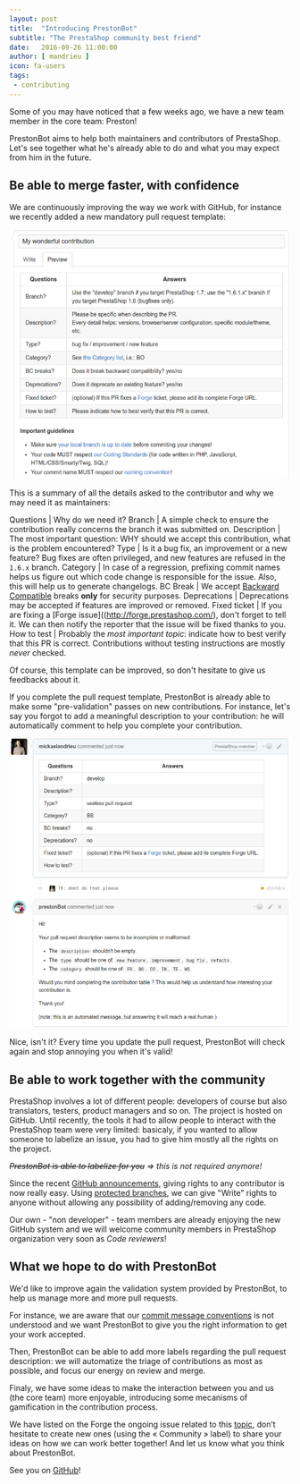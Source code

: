 ```yaml
---
layout: post
title:  "Introducing PrestonBot"
subtitle: "The PrestaShop community best friend"
date:   2016-09-26 11:00:00
author: [ mandrieu ]
icon: fa-users
tags:
 - contributing
---
```


Some of you may have noticed that a few weeks ago, we have a new team member in the core team: Preston!

PrestonBot aims to help both maintainers and contributors of PrestaShop. Let's see together what he's already able to do and what you may expect from him in the future.

## Be able to merge faster, with confidence

We are continuously improving the way we work with GitHub, for instance we recently added a new mandatory pull request template:

![Pull Request template](/assets/images/2016/09/pull_request_template.png)

This is a summary of all the details asked to the contributor and why we may need it as maintainers:

Questions | Why do we need it?
Branch    | A simple check to ensure the contribution really concerns the branch it was submitted on.
Description | The most important question: WHY should we accept this contribution, what is the problem encountered?
Type | Is it a bug fix, an improvement or a new feature? Bug fixes are often privileged, and new features are refused in the `1.6.x` branch.
Category | In case of a regression, prefixing commit names helps us figure out which code change is responsible for the issue. Also, this will help us to generate changelogs.
BC Break | We accept [Backward Compatible](https://en.wikipedia.org/wiki/Backward_compatibility#Bugwards_compatible) breaks **only** for security purposes.
Deprecations | Deprecations may be accepted if features are improved or removed.
Fixed ticket | If you are fixing a [Forge issue]((http://forge.prestashop.com/), don't forget to tell it. We can then notify the reporter that the issue will be fixed thanks to you.
How to test | Probably the *most important topic*: indicate how to best verify that this PR is correct. Contributions without testing instructions are mostly *never* checked.

Of course, this template can be improved, so don't hesitate to give us feedbacks about it.

If you complete the pull request template, PrestonBot is already able to make some "pre-validation" passes on new contributions. For instance, let's say you forgot to add a meaningful description to your contribution: he will automatically comment to help you complete your contribution.

![Pull Request validated](/assets/images/2016/09/pull_request_validated.png)

 Nice, isn't it? Every time you update the pull request, PrestonBot will check again and stop annoying you when it's valid!


## Be able to work together with the community

PrestaShop involves a lot of different people: developers of course but also translators, testers, product managers and so on.
The project is hosted on GitHub. Until recently, the tools it had to allow people to interact with the PrestaShop team were very limited:
basicaly, if you wanted to allow someone to labelize an issue, you had to give him mostly all the rights on the project.

*~~PrestonBot is able to labelize for you~~ => this is not required anymore!*

Since the recent [GitHub announcements](https://github.com/blog/2256-a-whole-new-github-universe-announcing-new-tools-forums-and-features), giving rights to any contributor is now really easy. Using [protected branches](https://help.github.com/articles/about-protected-branches/), we can give "Write" rights to anyone without allowing any possibility of adding/removing any code.

Our own - "non developer" - team members are already enjoying the new GitHub system and we will welcome community members in PrestaShop organization very soon as *Code reviewers*!


## What we hope to do with PrestonBot


We'd like to improve again the validation system provided by PrestonBot, to help us manage more and more pull requests. 

For instance, we are aware that our [commit message conventions](http://doc.prestashop.com/display/PS16/How+to+write+a+commit+message) is not understood and
we want PrestonBot to give you the right information to get your work accepted.

Then, PrestonBot can be able to add more labels regarding the pull request description: we will automatize the triage of contributions as most as possible,
and focus our energy on review and merge.

Finaly, we have some ideas to make the interaction between you and us (the core team) more enjoyable, introducing some mecanisms of gamification in the contribution process.

We have listed on the Forge the ongoing issue related to this [topic](http://forge.prestashop.com/browse/BOOM-1363?jql=status%20%3D%20Open%20AND%20labels%20%3D%20Community), don’t hesitate to create new ones (using the « Community » label) to share your ideas on how we can work better together! And let us know what you think about PrestonBot. 

See you on [GitHub](https://github.com/PrestaShop/PrestaShop)!
